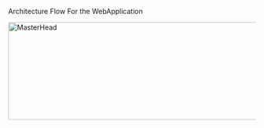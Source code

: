Architecture Flow For the WebApplication

<a>
 <img src="https://github.com/Sharadvanth/FullStack-WebApp-DevOps/blob/main/Documents/Architecture.pdf" alt="MasterHead" width="1000" height="200">
</a>
